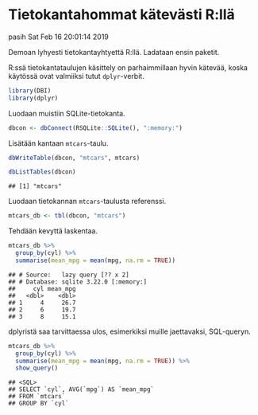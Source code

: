 Tietokantahommat kätevästi R:llä
================
pasih
Sat Feb 16 20:01:14 2019

Demoan lyhyesti tietokantayhtyettä R:llä. Ladataan ensin paketit.

R:ssä tietokantataulujen käsittely on parhaimmillaan hyvin kätevää,
koska käytössä ovat valmiiksi tutut `dplyr`-verbit.

``` r
library(DBI)
library(dplyr)
```

Luodaan muistiin SQLite-tietokanta.

``` r
dbcon <- dbConnect(RSQLite::SQLite(), ":memory:")
```

Lisätään kantaan `mtcars`-taulu.

``` r
dbWriteTable(dbcon, "mtcars", mtcars)

dbListTables(dbcon)
```

    ## [1] "mtcars"

Luodaan tietokannan `mtcars`-taulusta referenssi.

``` r
mtcars_db <- tbl(dbcon, "mtcars")
```

Tehdään kevyttä laskentaa.

``` r
mtcars_db %>%
  group_by(cyl) %>%
  summarise(mean_mpg = mean(mpg, na.rm = TRUE))
```

    ## # Source:   lazy query [?? x 2]
    ## # Database: sqlite 3.22.0 [:memory:]
    ##     cyl mean_mpg
    ##   <dbl>    <dbl>
    ## 1     4     26.7
    ## 2     6     19.7
    ## 3     8     15.1

dplyristä saa tarvittaessa ulos, esimerkiksi muille jaettavaksi,
SQL-queryn.

``` r
mtcars_db %>%
  group_by(cyl) %>%
  summarise(mean_mpg = mean(mpg, na.rm = TRUE)) %>%
  show_query()
```

    ## <SQL>
    ## SELECT `cyl`, AVG(`mpg`) AS `mean_mpg`
    ## FROM `mtcars`
    ## GROUP BY `cyl`
